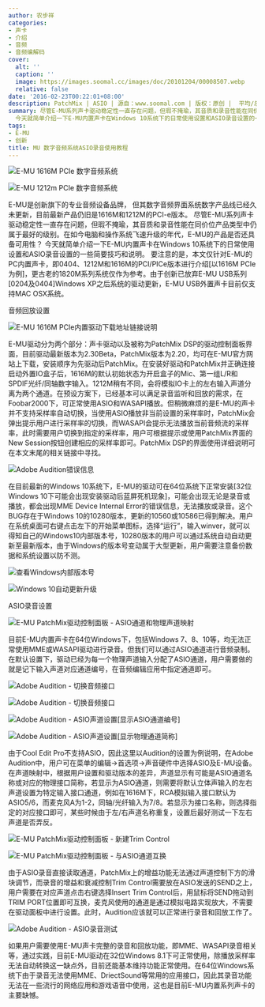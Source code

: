 ```yaml
---
author: 农步祥
categories:
- 声卡
- 介绍
- 音频
- 音频编解码
cover:
  alt: ''
  caption: ''
  image: https://images.soomal.cc/images/doc/20101204/00008507.webp
  relative: false
date: '2016-02-23T00:22:01+08:00'
description: PatchMix | ASIO | 源自：www.soomal.com | 版权：原创 |  平均/总评分：09.72/175
summary: 尽管E-MU系列声卡驱动稳定性一直存在问题，但瑕不掩瑜，其音质和录音性能在同价位产品类型中仍属于最好的级别。在如今电脑和操作系统飞速升级的年代，E-MU的数字音频界面是否还具备可用性？
  今天就简单介绍一下E-MU内置声卡在Windows 10系统下的日常使用设置和ASIO录音设置的一些简要技巧和说明。
tags:
- E-MU
- 创新
title: MU 数字音频系统ASIO录音使用教程
---
```


![E-MU 1616M PCIe 数字音频系统](https://images.soomal.cc/images/doc/20101204/00008507_01.webp)



![E-MU 1212m PCIe 数字音频系统](https://images.soomal.cc/images/doc/20120109/00016044_01.webp)



E-MU是创新旗下的专业音频设备品牌， 但其数字音频界面系统数字产品线已经久未更新，目前最新产品仍旧是1616M和1212M的PCI-e版本。
  尽管E-MU系列声卡驱动稳定性一直存在问题，但瑕不掩瑜，其音质和录音性能在同价位产品类型中仍属于最好的级别。在如今电脑和操作系统飞速升级的年代，E-MU的产品是否还具备可用性？ 
  今天就简单介绍一下E-MU内置声卡在Windows 10系统下的日常使用设置和ASIO录音设置的一些简要技巧和说明。 要注意的是，本文仅针对E-MU的PC内置声卡，即0404、1212M和1616M的PCI/PICe版本进行介绍[以1616M PCIe为例]，更古老的1820M系列系统仅作为参考。由于创新已放弃E-MU USB系列[0204及0404]Windows XP之后系统的驱动更新，E-MU USB外置声卡目前仅支持MAC OSX系统。



音频回放设置



![E-MU 1616M PCIe内置驱动下载地址链接说明](https://images.soomal.cc/images/doc/20160222/00058483.webp)



E-MU驱动分为两个部分：声卡驱动以及被称为PatchMix DSP的驱动控制面板界面，目前驱动最新版本为2.30Beta，PatchMix版本为2.20，均可在E-MU官方网站上下载，安装顺序为先驱动后PatchMix。在安装好驱动和PatchMix并正确连接启动外置IO盒子后，1616M的默认初始状态为开启盒子的Mic、第一组L/R和SPDIF光纤/同轴数字输入。1212M稍有不同，会将模拟IO卡上的左右输入声道分离为两个通道。在预设方案下，已经基本可以满足录音监听和回放的需求，在Foobar2000下，可正常使用ASIO和WASAPI播放。但稍微麻烦的是E-MU的声卡并不支持采样率自动切换，当使用ASIO播放非当前设置的采样率时，PatchMix会弹出提示用户进行采样率的切换，而WASAPI会提示无法播放当前音频流的采样率，此时需要用户切换到指定的采样率，用户可根据提示或使用PatchMix界面的New Session按钮创建相应的采样率即可。PatchMix DSP的界面使用详细说明可在本文末尾的相关链接中寻找。



![Adobe Audition错误信息](https://images.soomal.cc/images/doc/20160222/00058484_01.webp)



在目前最新的Windows 10系统下，E-MU的驱动可在64位系统下正常安装[32位Windows 10下可能会出现安装驱动后蓝屏死机现象]，可能会出现无论是录音或播放，都会出现MME Device Internal Error的错误信息，无法播放或录音。这个BUG存在于Windows 10的10280版本，更新的10560或10586已得到解决。用户在系统桌面可右键点击左下的开始菜单图标，选择“运行”，输入winver，就可以得知自己的Windows10内部版本号，10280版本的用户可以通过系统自动自动更新至最新版本，由于Windows的版本号变动属于大型更新，用户需要注意备份数据和系统设置以防不测。



![查看Windows内部版本号](https://images.soomal.cc/images/doc/20160222/00058486_01.webp)



![Windows 10自动更新升级](https://images.soomal.cc/images/doc/20160222/00058487_01.webp)



ASIO录音设置



![E-MU PatchMix驱动控制面板 - ASIO通道和物理声道映射](https://images.soomal.cc/images/doc/20160223/00058495.webp)



目前E-MU内置声卡在64位Windows下，包括Windows 7、8、10等，均无法正常使用MME或WASAPI驱动进行录音。但我们可以通过ASIO通道进行音频录制。在默认设置下，驱动已经为每一个物理声道输入分配了ASIO通道，用户需要做的就是记下输入声道对应通道编号，在音频编辑应用中指定通道即可。



![Adobe Audition - 切换音频接口](https://images.soomal.cc/images/doc/20160223/00058488_01.webp)



![Adobe Audition - 切换音频接口](https://images.soomal.cc/images/doc/20160223/00058489_01.webp)



![Adobe Audition - ASIO声道设置[显示ASIO通道编号]](https://images.soomal.cc/images/doc/20160223/00058490_01.webp)



![Adobe Audition - ASIO声道设置[显示物理通道简称]](https://images.soomal.cc/images/doc/20160223/00058491_01.webp)



由于Cool Edit Pro不支持ASIO，因此这里以Audition的设置为例说明，在Adobe Audition中，用户可在菜单的编辑->首选项->声音硬件中选择ASIO及E-MU设备。在声道映射中，根据用户设置和驱动版本的差异，声道显示有可能是ASIO通道名称或对应的物理接口简称，若显示为ASIO通道，则需要将默认立体声输入的左右声道设置为特定输入接口通道，例如在1616M下，RCA模拟输入接口默认为ASIO5/6，而麦克风A为1-2，同轴/光纤输入为7/8。若显示为接口名称，则选择指定的对应接口即可，某些时候由于左/右声道名称重复，设置后最好测试一下左右声道是否弄反。



![E-MU PatchMix驱动控制面板 - 新建Trim Control](https://images.soomal.cc/images/doc/20160223/00058492_01.webp)



![E-MU PatchMix驱动控制面板 - 与ASIO通道互换](https://images.soomal.cc/images/doc/20160223/00058493_01.webp)



由于ASIO录音直接读取通道，PatchMix上的增益功能无法通过声道控制下方的滑块调节，而录音的增益和衰减控制Trim Control需要放在ASIO发送的SEND之上，用户需要在对应声道点击右键选择Insert Trim Control后，用鼠标将SEND拖动到TRIM PORT位置即可互换，麦克风使用的通道是通过模拟电路实现放大，不需要在驱动面板中进行设置。此时，Audition应该就可以正常进行录音和回放工作了。



![Adobe Audition - ASIO录音测试](https://images.soomal.cc/images/doc/20160223/00058494.webp)



如果用户需要使用E-MU声卡完整的录音和回放功能，即MME、WASAPI录音相关等，通过实践，目前E-MU驱动在32位Windows 8.1下可正常使用，除播放采样率无法自动转换这一缺点外，目前还能基本维持功能正常使用。在64位Windows系统下由于录音无法使用MME、DriectSound等常用的应用接口，因此其录音功能无法在一些流行的网络应用和游戏语音中使用，这也是目前E-MU内置系列声卡的主要缺憾。